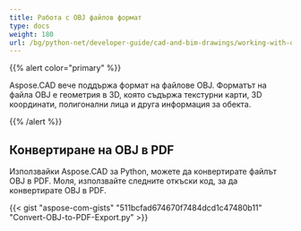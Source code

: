 ```yaml
---
title: Работа с OBJ файлов формат
type: docs
weight: 180
url: /bg/python-net/developer-guide/cad-and-bim-drawings/working-with-obj-file-format/
---
```


{{% alert color="primary" %}}

Aspose.CAD вече поддържа формат на файлове OBJ. Форматът на файла OBJ е геометрия в 3D, която съдържа текстурни карти, 3D координати, полигонални лица и друга информация за обекта.

{{% /alert %}}

## **Конвертиране на OBJ в PDF**

Използвайки Aspose.CAD за Python, можете да конвертирате файлът OBJ в PDF. Моля, използвайте следните откъски код, за да конвертирате OBJ в PDF.

{{< gist "aspose-com-gists" "511bcfad674670f7484dcd1c47480b11" "Convert-OBJ-to-PDF-Export.py" >}}
